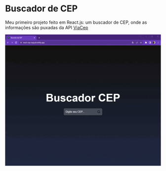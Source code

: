 # Buscador de CEP
 Meu primeiro projeto feito em React.js: um buscador de CEP, onde as informações são puxadas da API [ViaCep](https://viacep.com.br/)

 ![ Resultado:](./public/public_video.gif)
